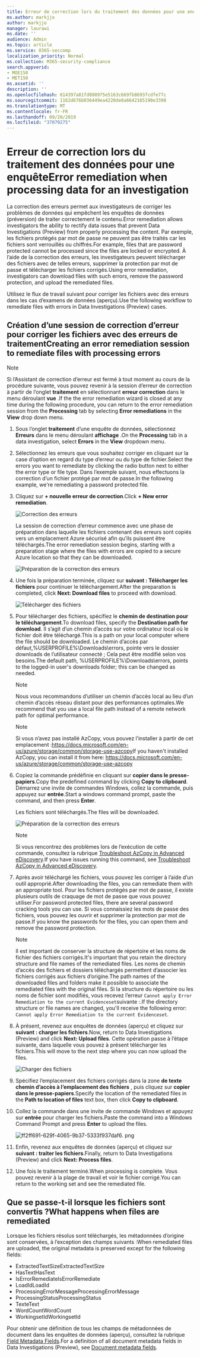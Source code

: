 ```yaml
---
title: Erreur de correction lors du traitement des données pour une enquête
ms.author: markjjo
author: markjjo
manager: laurawi
ms.date: ''
audience: Admin
ms.topic: article
ms.service: O365-seccomp
localization_priority: Normal
ms.collection: M365-security-compliance
search.appverid:
- MOE150
- MET150
ms.assetid: ''
description: ''
ms.openlocfilehash: 614397a81fd898975e5163c669fb8693fcdfe77c
ms.sourcegitcommit: 1162d676b036449ea4220de8a6642165190e3398
ms.translationtype: MT
ms.contentlocale: fr-FR
ms.lasthandoff: 09/20/2019
ms.locfileid: "37079275"
---
```

# <a name="error-remediation-when-processing-data-for-an-investigation"></a><span data-ttu-id="bce44-102">Erreur de correction lors du traitement des données pour une enquête</span><span class="sxs-lookup"><span data-stu-id="bce44-102">Error remediation when processing data for an investigation</span></span>

<span data-ttu-id="bce44-103">La correction des erreurs permet aux investigateurs de corriger les problèmes de données qui empêchent les enquêtes de données (préversion) de traiter correctement le contenu.</span><span class="sxs-lookup"><span data-stu-id="bce44-103">Error remediation allows investigators the ability to rectify data issues that prevent Data Investigations (Preview) from properly processing the content.</span></span> <span data-ttu-id="bce44-104">Par exemple, les fichiers protégés par mot de passe ne peuvent pas être traités car les fichiers sont verrouillés ou chiffrés.</span><span class="sxs-lookup"><span data-stu-id="bce44-104">For example, files that are password protected cannot be processed since the files are locked or encrypted.</span></span> <span data-ttu-id="bce44-105">À l’aide de la correction des erreurs, les investigateurs peuvent télécharger des fichiers avec de telles erreurs, supprimer la protection par mot de passe et télécharger les fichiers corrigés.</span><span class="sxs-lookup"><span data-stu-id="bce44-105">Using error remediation, investigators can download files with such errors, remove the password protection, and upload the remediated files.</span></span>

<span data-ttu-id="bce44-106">Utilisez le flux de travail suivant pour corriger les fichiers avec des erreurs dans les cas d’examens de données (aperçu).</span><span class="sxs-lookup"><span data-stu-id="bce44-106">Use the following workflow to remediate files with errors in Data Investigations (Preview) cases.</span></span>

## <a name="creating-an-error-remediation-session-to-remediate-files-with-processing-errors"></a><span data-ttu-id="bce44-107">Création d’une session de correction d’erreur pour corriger les fichiers avec des erreurs de traitement</span><span class="sxs-lookup"><span data-stu-id="bce44-107">Creating an error remediation session to remediate files with processing errors</span></span>

>[!NOTE]
><span data-ttu-id="bce44-108">Si l’Assistant de correction d’erreur est fermé à tout moment au cours de la procédure suivante, vous pouvez revenir à la session d’erreur de correction à partir de l’onglet **traitement** en sélectionnant **erreur correction** dans le menu déroulant **vue** .</span><span class="sxs-lookup"><span data-stu-id="bce44-108">If the the error remediation wizard is closed at any time during the following procedure, you can return to the error remediation session from the **Processing** tab by selecting **Error remediations** in the **View** drop down menu.</span></span>

1. <span data-ttu-id="bce44-109">Sous l’onglet **traitement** d’une enquête de données, sélectionnez **Erreurs** dans le menu déroulant **affichage** .</span><span class="sxs-lookup"><span data-stu-id="bce44-109">On the **Processing** tab in a data investigation, select **Errors** in the **View** dropdown menu.</span></span>

2. <span data-ttu-id="bce44-110">Sélectionnez les erreurs que vous souhaitez corriger en cliquant sur la case d’option en regard du type d’erreur ou du type de fichier.</span><span class="sxs-lookup"><span data-stu-id="bce44-110">Select the errors you want to remediate by clicking the radio button next to either the error type or file type.</span></span>  <span data-ttu-id="bce44-111">Dans l’exemple suivant, nous effectuons la correction d’un fichier protégé par mot de passe.</span><span class="sxs-lookup"><span data-stu-id="bce44-111">In the following example, we're remediating a password protected file.</span></span>

3. <span data-ttu-id="bce44-112">Cliquez sur **+ nouvelle erreur de correction**.</span><span class="sxs-lookup"><span data-stu-id="bce44-112">Click **+ New error remediation**.</span></span>

    ![Correction des erreurs](media/8c2faf1a-834b-44fc-b418-6a18aed8b81a.png)

    <span data-ttu-id="bce44-114">La session de correction d’erreur commence avec une phase de préparation dans laquelle les fichiers contenant des erreurs sont copiés vers un emplacement Azure sécurisé afin qu’ils puissent être téléchargés.</span><span class="sxs-lookup"><span data-stu-id="bce44-114">The error remediation session begins, starting with a preparation stage where the files with errors are copied to a secure Azure location so that they can be downloaded.</span></span>

    ![Préparation de la correction des erreurs](media/390572ec-7012-47c4-a6b6-4cbb5649e8a8.png)

4. <span data-ttu-id="bce44-116">Une fois la préparation terminée, cliquez sur **suivant : Télécharger les fichiers** pour continuer le téléchargement.</span><span class="sxs-lookup"><span data-stu-id="bce44-116">After the preparation is completed, click **Next: Download files** to proceed with download.</span></span>

    ![Télécharger des fichiers](media/6ac04b09-8e13-414a-9e24-7c75ba586363.png)

5. <span data-ttu-id="bce44-118">Pour télécharger des fichiers, spécifiez le **chemin de destination pour le téléchargement**.</span><span class="sxs-lookup"><span data-stu-id="bce44-118">To download files, specify the **Destination path for download**.</span></span> <span data-ttu-id="bce44-119">Il s’agit d’un chemin d’accès sur votre ordinateur local où le fichier doit être téléchargé.</span><span class="sxs-lookup"><span data-stu-id="bce44-119">This is a path on your local computer where the file should be downloaded.</span></span>  <span data-ttu-id="bce44-120">Le chemin d’accès par défaut,%USERPROFILE%\Downloads\errors, pointe vers le dossier downloads de l’utilisateur connecté ; Cela peut être modifié selon vos besoins.</span><span class="sxs-lookup"><span data-stu-id="bce44-120">The default path, %USERPROFILE%\Downloads\errors, points to the logged-in user's downloads folder; this can be changed as needed.</span></span>

    >[!NOTE]
    ><span data-ttu-id="bce44-121">Nous vous recommandons d’utiliser un chemin d’accès local au lieu d’un chemin d’accès réseau distant pour des performances optimales.</span><span class="sxs-lookup"><span data-stu-id="bce44-121">We recommend that you use a local file path instead of a remote network path for optimal performance.</span></span>

    > [!NOTE]
    > <span data-ttu-id="bce44-122">Si vous n’avez pas installé AzCopy, vous pouvez l’installer à partir de cet emplacement :https://docs.microsoft.com/en-us/azure/storage/common/storage-use-azcopy</span><span class="sxs-lookup"><span data-stu-id="bce44-122">If you haven't installed AzCopy, you can install it from here: https://docs.microsoft.com/en-us/azure/storage/common/storage-use-azcopy</span></span>

6. <span data-ttu-id="bce44-123">Copiez la commande prédéfinie en cliquant sur **copier dans le presse-papiers**.</span><span class="sxs-lookup"><span data-stu-id="bce44-123">Copy the predefined command by clicking **Copy to clipboard**.</span></span> <span data-ttu-id="bce44-124">Démarrez une invite de commandes Windows, collez la commande, puis appuyez sur **entrée**.</span><span class="sxs-lookup"><span data-stu-id="bce44-124">Start a windows command prompt, paste the command, and then press **Enter**.</span></span>  

    <span data-ttu-id="bce44-125">Les fichiers sont téléchargés.</span><span class="sxs-lookup"><span data-stu-id="bce44-125">The files will be downloaded.</span></span>

    ![Préparation de la correction des erreurs](media/f364ab4d-31c5-4375-b69f-650f694a2f69.png)

    > [!NOTE]
    > <span data-ttu-id="bce44-127">Si vous rencontrez des problèmes lors de l’exécution de cette commande, consultez la rubrique [Troubleshoot AzCopy in Advanced eDiscovery](troubleshooting-azcopy.md).</span><span class="sxs-lookup"><span data-stu-id="bce44-127">If you have issues running this command, see [Troubleshoot AzCopy in Advanced eDiscovery](troubleshooting-azcopy.md).</span></span>

7. <span data-ttu-id="bce44-128">Après avoir téléchargé les fichiers, vous pouvez les corriger à l’aide d’un outil approprié.</span><span class="sxs-lookup"><span data-stu-id="bce44-128">After downloading the files, you can remediate them with an appropriate tool.</span></span> <span data-ttu-id="bce44-129">Pour les fichiers protégés par mot de passe, il existe plusieurs outils de craquage de mot de passe que vous pouvez utiliser.</span><span class="sxs-lookup"><span data-stu-id="bce44-129">For password protected files, there are several password cracking tools you can use.</span></span> <span data-ttu-id="bce44-130">Si vous connaissiez les mots de passe des fichiers, vous pouvez les ouvrir et supprimer la protection par mot de passe.</span><span class="sxs-lookup"><span data-stu-id="bce44-130">If you know the passwords for the files, you can open them and remove the password protection.</span></span>
    
   > [!NOTE]
    > <span data-ttu-id="bce44-131">Il est important de conserver la structure de répertoire et les noms de fichier des fichiers corrigés.</span><span class="sxs-lookup"><span data-stu-id="bce44-131">It's important that you retain the directory structure and file names of the remediated files.</span></span> <span data-ttu-id="bce44-132">Les noms de chemin d’accès des fichiers et dossiers téléchargés permettent d’associer les fichiers corrigés aux fichiers d’origine.</span><span class="sxs-lookup"><span data-stu-id="bce44-132">The path names of the downloaded files and folders make it possible to associate the remediated files with the original files.</span></span>  <span data-ttu-id="bce44-133">Si la structure du répertoire ou les noms de fichier sont modifiés, vous recevez l’erreur `Cannot apply Error Remediation to the current Evidenceset`suivante :.</span><span class="sxs-lookup"><span data-stu-id="bce44-133">If the directory structure or file names are changed, you'll receive the following error: `Cannot apply Error Remediation to the current Evidenceset`.</span></span>

8. <span data-ttu-id="bce44-134">À présent, revenez aux enquêtes de données (aperçu) et cliquez sur **suivant : charger les fichiers**.</span><span class="sxs-lookup"><span data-stu-id="bce44-134">Now, return to Data Investigations (Preview) and click **Next: Upload files**.</span></span>  <span data-ttu-id="bce44-135">Cette opération passe à l’étape suivante, dans laquelle vous pouvez à présent télécharger les fichiers.</span><span class="sxs-lookup"><span data-stu-id="bce44-135">This will move to the next step where you can now upload the files.</span></span>

    ![Charger des fichiers](media/af3d8617-1bab-4ecd-8de0-22e53acba240.png)

9. <span data-ttu-id="bce44-137">Spécifiez l’emplacement des fichiers corrigés dans la zone **de texte chemin d’accès à l’emplacement des fichiers** , puis cliquez sur **copier dans le presse-papiers**.</span><span class="sxs-lookup"><span data-stu-id="bce44-137">Specify the location of the remediated files in the **Path to location of files** text box, then click **Copy to clipboard**.</span></span>

10. <span data-ttu-id="bce44-138">Collez la commande dans une invite de commande Windows et appuyez sur **entrée** pour charger les fichiers.</span><span class="sxs-lookup"><span data-stu-id="bce44-138">Paste the command into a Windows Command Prompt and press **Enter** to upload the files.</span></span>

    ![ff2ff691-629f-4065-9b37-5333f937daf6. png](media/ff2ff691-629f-4065-9b37-5333f937daf6.png)

11. <span data-ttu-id="bce44-140">Enfin, revenez aux enquêtes de données (aperçu) et cliquez sur **suivant : traiter les fichiers**.</span><span class="sxs-lookup"><span data-stu-id="bce44-140">Finally, return to Data Investigations (Preview) and click **Next: Process files**.</span></span>

12. <span data-ttu-id="bce44-141">Une fois le traitement terminé.</span><span class="sxs-lookup"><span data-stu-id="bce44-141">When processing is complete.</span></span>  <span data-ttu-id="bce44-142">Vous pouvez revenir à la plage de travail et voir le fichier corrigé.</span><span class="sxs-lookup"><span data-stu-id="bce44-142">You can return to the working set and see the remediated file.</span></span>

## <a name="what-happens-when-files-are-remediated"></a><span data-ttu-id="bce44-143">Que se passe-t-il lorsque les fichiers sont convertis ?</span><span class="sxs-lookup"><span data-stu-id="bce44-143">What happens when files are remediated</span></span>

<span data-ttu-id="bce44-144">Lorsque les fichiers résolus sont téléchargés, les métadonnées d’origine sont conservées, à l’exception des champs suivants :</span><span class="sxs-lookup"><span data-stu-id="bce44-144">When remediated files are uploaded, the original metadata is preserved except for the following fields:</span></span> 

- <span data-ttu-id="bce44-145">ExtractedTextSize</span><span class="sxs-lookup"><span data-stu-id="bce44-145">ExtractedTextSize</span></span>
- <span data-ttu-id="bce44-146">HasText</span><span class="sxs-lookup"><span data-stu-id="bce44-146">HasText</span></span>
- <span data-ttu-id="bce44-147">IsErrorRemediate</span><span class="sxs-lookup"><span data-stu-id="bce44-147">IsErrorRemediate</span></span>
- <span data-ttu-id="bce44-148">LoadId</span><span class="sxs-lookup"><span data-stu-id="bce44-148">LoadId</span></span>
- <span data-ttu-id="bce44-149">ProcessingErrorMessage</span><span class="sxs-lookup"><span data-stu-id="bce44-149">ProcessingErrorMessage</span></span>
- <span data-ttu-id="bce44-150">ProcessingStatus</span><span class="sxs-lookup"><span data-stu-id="bce44-150">ProcessingStatus</span></span>
- <span data-ttu-id="bce44-151">Texte</span><span class="sxs-lookup"><span data-stu-id="bce44-151">Text</span></span>
- <span data-ttu-id="bce44-152">WordCount</span><span class="sxs-lookup"><span data-stu-id="bce44-152">WordCount</span></span>
- <span data-ttu-id="bce44-153">WorkingsetId</span><span class="sxs-lookup"><span data-stu-id="bce44-153">WorkingsetId</span></span>

<span data-ttu-id="bce44-154">Pour obtenir une définition de tous les champs de métadonnées de document dans les enquêtes de données (aperçu), consultez la rubrique [Field Metadata Fields](document-metadata-fields.md).</span><span class="sxs-lookup"><span data-stu-id="bce44-154">For a definition of all document metadata fields in Data Investigations (Preview), see [Document metadata fields](document-metadata-fields.md).</span></span>